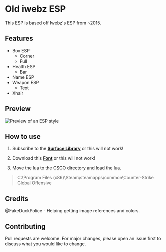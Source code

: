 # Old iwebz ESP
This ESP is based off Iwebz's ESP from ~2015.

## Features
* Box ESP
  * Corner
  * Full
* Health ESP
  * Bar
* Name ESP
* Weapon ESP
  * Text
* Xhair

## Preview
![Preview of an ESP style](https://nullified.s-ul.eu/yuRbRT21)

## How to use
1. Subscribe to the **[Surface Library](https://gamesense.pub/forums/viewtopic.php?id=18793)** or this will not work!
2. Download this **[Font](https://fontzone.net/font-details/visitor-tt2-brk)** or this will not work!

3. Move the lua to the CSGO directory and load the lua.
 > C:\Program Files (x86)\Steam\steamapps\common\Counter-Strike Global Offensive

## Credits
  @FakeDuckPolice
    - Helping getting image references and colors.

## Contributing
Pull requests are welcome. For major changes, please open an issue first to discuss what you would like to change.
